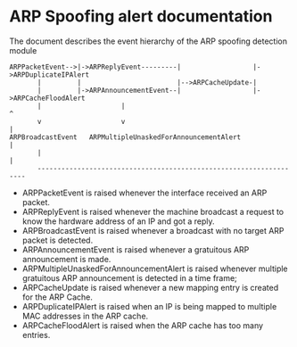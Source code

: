 # ARP Spoofing alert documentation

The document describes the event hierarchy of the ARP spoofing detection module 
```
ARPPacketEvent-->|->ARPReplyEvent---------|                  |->ARPDuplicateIPAlert
       |         |                        |-->ARPCacheUpdate-|
       |         |->ARPAnnouncementEvent--|                  |->ARPCacheFloodAlert
       |                    |                                            ^ 
       v                    v                                            |
ARPBroadcastEvent   ARPMultipleUnaskedForAnnouncementAlert               |
       |                                                                 | 
       -------------------------------------------------------------------

```
* ARPPacketEvent is raised whenever the interface received an ARP packet.
* ARPReplyEvent is raised whenever the machine broadcast a request to know the hardware address of an IP and got a reply.
* ARPBroadcastEvent is raised whenever a broadcast with no target ARP packet is detected.
* ARPAnnouncementEvent is raised whenever a gratuitous ARP announcement is made.
* ARPMultipleUnaskedForAnnouncementAlert is raised whenever multiple gratuitous ARP announcement is detected in a time frame;
* ARPCacheUpdate is raised whenever a new mapping entry is created for the ARP Cache.
* ARPDuplicateIPAlert is raised when an IP is being mapped to multiple MAC addresses in the ARP cache.
* ARPCacheFloodAlert is raised when the ARP cache has too many entries.
